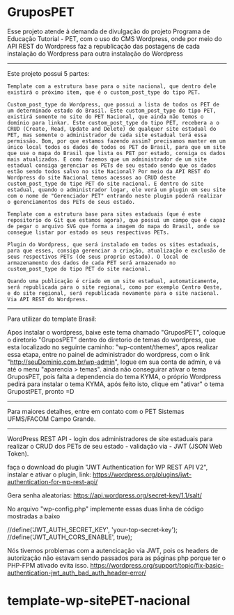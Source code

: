 
# GruposPET
Esse projeto atende à demanda de divulgação do projeto Programa de Educação Tutorial - PET, com o uso do CMS Wordpress, onde por meio do API REST do Wordpress faz a republicação das postagens de cada instalação do Wordpress para outra instalação do Wordpress
______________________________________________________________________________________________________

Este projeto possui 5 partes:

	Template com a estrutura base para o site nacional, que dentro dele existirá o próximo item, que é o custom_post_type do tipo PET.

    Custom_post_type do Wordpress, que possui a lista de todos os PET de um determinado estado do Brasil. Este custom_post_type do tipo PET, existirá somente no site do PET Nacional, que ainda não temos o domínio para linkar. Este custom_post_type do tipo PET, recebera a o CRUD (Create, Read, Update and Delete) de qualquer site estadual do PET, mas somente o administrador de cada site estadual terá essa permissão. Bom, por que estamos fazendo assim? precisamos manter em um único local todos os dados de todos os PET do Brasil, para que um site que use o mapa do Brasil que lista os PET por estado, consiga os dados mais atualizados. E como fazemos que um administrador de um site estadual consiga gerenciar os PETs de seu estado sendo que os dados estão sendo todos salvo no site Nacional? Por meio da API REST do Wordpress do site Nacional temos acessos ao CRUD deste custom_post_type do tipe PET do site nacional. E dentro do site estadual, quando o administrador logar, ele verá um plugin em seu site com o nome de "Gerenciador PET" entrando neste plugin poderá realizar o gerenciamentos dos PETs de seus estado.

    Template com a estrutura base para sites estaduais (que é este repositorio do Git que estamos agora), que possui um campo que é capaz de pegar o arquivo SVG que forma a imagem do mapa do Brasil, onde se consegue listar por estado os seus respectivos PETs.

    Plugin do Wordpress, que será instalado em todos os sites estaduais, para que esses, consiga gerenciar a criação, atualização e exclusão de seus respectivos PETs (de seus proprio estado). O local de armazenamento dos dados de cada PET será armazenado no custom_post_type do tipo PET do site nacional.

    Quando uma publicação é criado em um site estadual, automaticamente, será republicada para o site regional, como por exemplo Centro Oeste, e do site regional, será republicada novamente para o site nacional. Via API REST do Wordpress.
______________________________________________________________________________________________________


Para utilizar do template Brasil:

Apos instalar o wordpress,
baixe este tema chamado "GruposPET",
coloque o diretorio "GruposPET"
dentro do diretorio de temas do wordpress,
que esta localizado no seguinte caminho: "wp-content/themes",
apos realizar essa etapa,
entre no painel de administrador do wordpress,
com o link "http://seuDominio.com.br/wp-admin",
logue em sua conta de admin,
e vá até o menu "aparencia > temas".
ainda não conseguirar ativar o tema GruposPET, 
pois falta a dependencia do tema KYMA,
o próprio Wordpress pedirá para instalar o tema KYMA,
após feito isto,
clique em "ativar" o tema GrupostPET,
pronto =D

______________________________________________________________________________________________________

Para maiores detalhes, entre em contato com o PET Sistemas UFMS/FACOM Campo Grande.

______________________________________________________________________________________________________


WordPress REST API - login dos administradores de site estaduais para realizar o CRUD dos PETs de seu estado - validação via - JWT (JSON Web Token).


faça o download do plugin "JWT Authentication for WP REST API V2",
instalar e ativar o plugin, link:
https://wordpress.org/plugins/jwt-authentication-for-wp-rest-api/

Gera senha aleatorias:
 https://api.wordpress.org/secret-key/1.1/salt/

No arquivo "wp-config.php" implemente  essas duas linha de código mostradas a baixo

//define('JWT_AUTH_SECRET_KEY', 'your-top-secret-key');
//define('JWT_AUTH_CORS_ENABLE', true);


Nós tivemos problemas com a autencicação via JWT, pois os headers de autorização não estavam sendo passados ​​para as páginas php porque ter o PHP-FPM ativado evita isso.
https://wordpress.org/support/topic/fix-basic-authentication-jwt_auth_bad_auth_header-error/

# template-wp-sitePET-nacional

